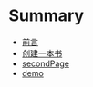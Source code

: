 # Summary

* [前言](README.md)
* [创建一本书](firstpage.md)
* [secondPage](secondpage.md)
* [demo](demo.md)

